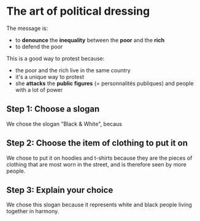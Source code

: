 # The art of political dressing

The message is:
- to **denounce** the **inequality** between the **poor** and the **rich**
- to defend the poor

This is a good way to protest because:
- the poor and the rich live in the same country
- it's a unique way to protest
- she **attacks** the **public figures** (= personnalités publiques) and people with a lot of power
## Step 1: Choose a slogan

We chose the slogan "Black & White", becaus
## Step 2: Choose the item of clothing to put it on

We chose to put it on hoodies and t-shirts because they are the pieces of clothing that are most worn in the street, and is therefore seen by more people.
## Step 3: Explain your choice

We chose this slogan because it represents white and black people living together in harmony.